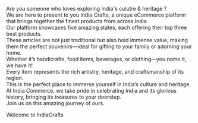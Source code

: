
 Are you someone who loves exploring India's culutre & heritage ?<br>
 We are here to present to you India Crafts, a unique eCommerce platform that brings together the finest products from across India. 
 <br>
 Our platform showcases five amazing states, each offering their top three best products.
 <br>
 These articles are not just traditional but also hold immense value, making them the perfect souvenirs—ideal for gifting to your family or adorning your home.
 <br>
Whether it’s handicrafts, food items, beverages, or clothing—you name it, we have it!
<br>
Every item represents the rich artistry, heritage, and craftsmanship of its region.
<br>
This is the perfect place to immerse yourself in India’s culture and heritage. 
<br>
At India Commerce, we take pride in celebrating India and its glorious history, bringing its treasures to your doorstep.
<br>
Join us on this amazing journey of ours.<br>

 Welcome to IndiaCrafts
